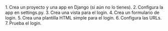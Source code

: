 1. Crea un proyecto y una app en Django (si aún no lo tienes).
2. Configura la app en settings.py.
3. Crea una vista para el login.
4. Crea un formulario de login.
5. Crea una plantilla HTML simple para el login.
6. Configura las URLs.
7. Prueba el login.